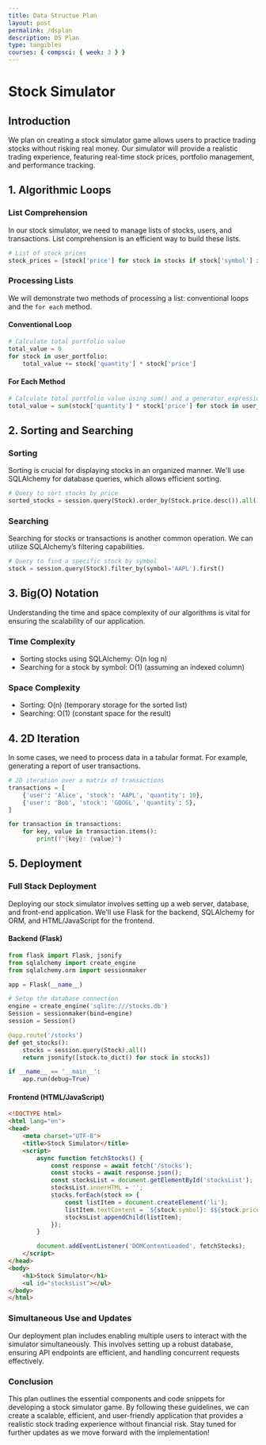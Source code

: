 ```yaml
---
title: Data Structue Plan
layout: post
permalink: /dsplan
description: DS Plan
type: tangibles
courses: { compsci: { week: 3 } }
---
```


# Stock Simulator

## Introduction

We plan on creating a stock simulator game allows users to practice trading stocks without risking real money. Our simulator will provide a realistic trading experience, featuring real-time stock prices, portfolio management, and performance tracking.

## 1. Algorithmic Loops

### List Comprehension

In our stock simulator, we need to manage lists of stocks, users, and transactions. List comprehension is an efficient way to build these lists.

```python
# List of stock prices
stock_prices = [stock['price'] for stock in stocks if stock['symbol'] in user_portfolio]
```

### Processing Lists

We will demonstrate two methods of processing a list: conventional loops and the `for each` method.

#### Conventional Loop

```python
# Calculate total portfolio value
total_value = 0
for stock in user_portfolio:
    total_value += stock['quantity'] * stock['price']
```

#### For Each Method

```python
# Calculate total portfolio value using sum() and a generator expression
total_value = sum(stock['quantity'] * stock['price'] for stock in user_portfolio)
```

## 2. Sorting and Searching

### Sorting

Sorting is crucial for displaying stocks in an organized manner. We'll use SQLAlchemy for database queries, which allows efficient sorting.

```python
# Query to sort stocks by price
sorted_stocks = session.query(Stock).order_by(Stock.price.desc()).all()
```

### Searching

Searching for stocks or transactions is another common operation. We can utilize SQLAlchemy’s filtering capabilities.

```python
# Query to find a specific stock by symbol
stock = session.query(Stock).filter_by(symbol='AAPL').first()
```

## 3. Big(O) Notation

Understanding the time and space complexity of our algorithms is vital for ensuring the scalability of our application.

### Time Complexity

- Sorting stocks using SQLAlchemy: O(n log n)
- Searching for a stock by symbol: O(1) (assuming an indexed column)

### Space Complexity

- Sorting: O(n) (temporary storage for the sorted list)
- Searching: O(1) (constant space for the result)

## 4. 2D Iteration

In some cases, we need to process data in a tabular format. For example, generating a report of user transactions.

```python
# 2D iteration over a matrix of transactions
transactions = [
    {'user': 'Alice', 'stock': 'AAPL', 'quantity': 10},
    {'user': 'Bob', 'stock': 'GOOGL', 'quantity': 5},
]

for transaction in transactions:
    for key, value in transaction.items():
        print(f"{key}: {value}")
```

## 5. Deployment

### Full Stack Deployment

Deploying our stock simulator involves setting up a web server, database, and front-end application. We'll use Flask for the backend, SQLAlchemy for ORM, and HTML/JavaScript for the frontend.

#### Backend (Flask)

```python
from flask import Flask, jsonify
from sqlalchemy import create_engine
from sqlalchemy.orm import sessionmaker

app = Flask(__name__)

# Setup the database connection
engine = create_engine('sqlite:///stocks.db')
Session = sessionmaker(bind=engine)
session = Session()

@app.route('/stocks')
def get_stocks():
    stocks = session.query(Stock).all()
    return jsonify([stock.to_dict() for stock in stocks])

if __name__ == '__main__':
    app.run(debug=True)
```

#### Frontend (HTML/JavaScript)

```html
<!DOCTYPE html>
<html lang="en">
<head>
    <meta charset="UTF-8">
    <title>Stock Simulator</title>
    <script>
        async function fetchStocks() {
            const response = await fetch('/stocks');
            const stocks = await response.json();
            const stocksList = document.getElementById('stocksList');
            stocksList.innerHTML = '';
            stocks.forEach(stock => {
                const listItem = document.createElement('li');
                listItem.textContent = `${stock.symbol}: $${stock.price}`;
                stocksList.appendChild(listItem);
            });
        }

        document.addEventListener('DOMContentLoaded', fetchStocks);
    </script>
</head>
<body>
    <h1>Stock Simulator</h1>
    <ul id="stocksList"></ul>
</body>
</html>
```

### Simultaneous Use and Updates

Our deployment plan includes enabling multiple users to interact with the simulator simultaneously. This involves setting up a robust database, ensuring API endpoints are efficient, and handling concurrent requests effectively.

### Conclusion

This plan outlines the essential components and code snippets for developing a stock simulator game. By following these guidelines, we can create a scalable, efficient, and user-friendly application that provides a realistic stock trading experience without financial risk. Stay tuned for further updates as we move forward with the implementation!
